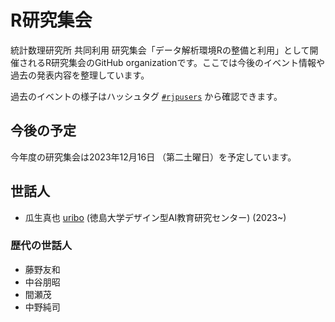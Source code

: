 R研究集会
=======

統計数理研究所 共同利用 研究集会「データ解析環境Rの整備と利用」として開催されるR研究集会のGitHub organizationです。ここでは今後のイベント情報や過去の発表内容を整理しています。

過去のイベントの様子はハッシュタグ [`#rjpusers`](https://twitter.com/search?q=%23rjpusers) から確認できます。

## 今後の予定

今年度の研究集会は2023年12月16日 （第二土曜日）を予定しています。

## 世話人

- 瓜生真也 [uribo](https://github.com/uribo) (徳島大学デザイン型AI教育研究センター) (2023~)

### 歴代の世話人

- 藤野友和
- 中谷朋昭
- 間瀬茂
- 中野純司
